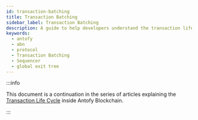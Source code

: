 ```yaml
---
id: transaction-batching
title: Transaction Batching
sidebar_label: Transaction Batching
description: A guide to help developers understand the transaction life cycle in Antofy Blockchain.
keywords:
  - antofy
  - abn
  - protocol
  - Transaction Batching
  - Sequencer
  - global exit tree
---
```


:::info

This document is a continuation in the series of articles explaining the [<ins>Transaction Life Cycle</ins>](l2-transaction-cycle-intro.md) inside Antofy Blockchain.

:::
